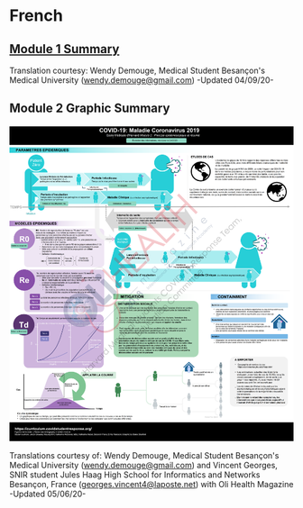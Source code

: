 # French

## [Module 1 Summary](https://docs.google.com/document/d/1bXq8N3CVxeqSie9j4GL8CChIbbtnlX95QZfiXmBNgYA/edit?usp=sharing)

Translation courtesy: Wendy Demouge, Medical Student Besançon's Medical University \(wendy.demouge@gmail.com\) -Updated 04/09/20-

## Module 2 Graphic Summary

![](../../.gitbook/assets/covid-19-module-2-graphic-summary.png)

Translations courtesy of: Wendy Demouge, Medical Student Besançon's Medical University \(wendy.demouge@gmail.com\) and Vincent Georges, SNIR student Jules Haag High School for Informatics and Networks Besançon, France \(georges.vincent4@laposte.net\) with Oli Health Magazine  -Updated 05/06/20-





